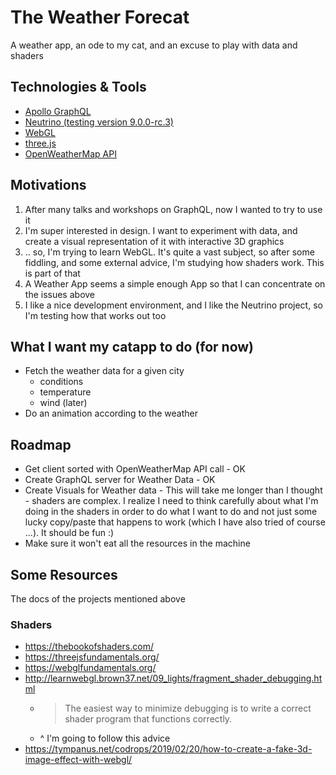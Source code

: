 # The Weather Forecat

A weather app, an ode to my cat, and an excuse to play with data and shaders

## Technologies & Tools

- [Apollo GraphQL](https://www.apollographql.com/)
- [Neutrino (testing version 9.0.0-rc.3)](https://master.neutrinojs.org/)
- [WebGL](https://get.webgl.org/)
- [three.js](https://threejs.org/)
- [OpenWeatherMap API](https://openweathermap.org/)

## Motivations

1. After many talks and workshops on GraphQL, now I wanted to try to use it
2. I'm super interested in design. I want to experiment with data, and create a visual representation of it with interactive 3D graphics
3. .. so, I'm trying to learn WebGL. It's quite a vast subject, so after some fiddling, and some external advice, I'm studying how shaders work. This is part of that
4. A Weather App seems a simple enough App so that I can concentrate on the issues above
5. I like a nice development environment, and I like the Neutrino project, so I'm testing how that works out too

## What I want my catapp to do (for now)

- Fetch the weather data for a given city
  - conditions
  - temperature
  - wind (later)
- Do an animation according to the weather

## Roadmap

- Get client sorted with OpenWeatherMap API call - OK
- Create GraphQL server for Weather Data - OK
- Create Visuals for Weather data - This will take me longer than I thought - shaders are complex. I realize I need to think carefully about what I'm doing in the shaders in order to do what I want to do and not just some lucky copy/paste that happens to work (which I have also tried of course ...). It should be fun :)
- Make sure it won't eat all the resources in the machine

## Some Resources

The docs of the projects mentioned above

### Shaders

* https://thebookofshaders.com/
* https://threejsfundamentals.org/
* https://webglfundamentals.org/
* http://learnwebgl.brown37.net/09_lights/fragment_shader_debugging.html
  * > The easiest way to minimize debugging is to write a correct shader program that functions correctly.
  * ^ I'm going to follow this advice
* https://tympanus.net/codrops/2019/02/20/how-to-create-a-fake-3d-image-effect-with-webgl/